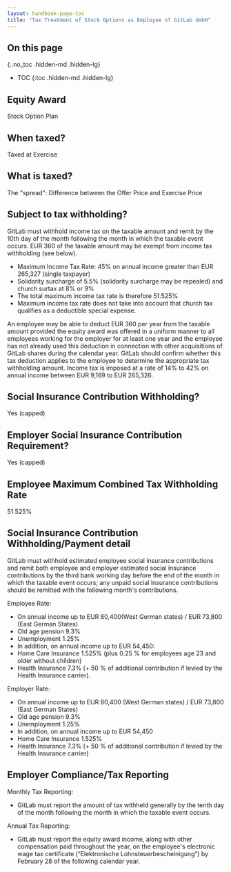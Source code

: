 ```yaml
---
layout: handbook-page-toc
title: "Tax Treatment of Stock Options as Employee of GitLab GmbH"
---
```


## On this page
{:.no_toc .hidden-md .hidden-lg}

- TOC
{:toc .hidden-md .hidden-lg}

## Equity Award
Stock Option Plan

## When taxed?
Taxed at Exercise

## What is taxed?
The "spread": Difference between the Offer Price and Exercise Price 

## Subject to tax withholding?
GitLab must withhold income tax on the taxable amount and remit by the 10th day of the month following the month in which the taxable event occurs. EUR 360 of the taxable amount may be exempt from income tax withholding (see below).

- Maximum Income Tax Rate: 45% on annual income greater than EUR 265,327 (single taxpayer)
- Solidarity surcharge of 5.5% (solidarity surcharge may be repealed) and church surtax at 8% or 9%
- The total maximum income tax rate is therefore 51.525%
- Maximum income tax rate does not take into account that church tax qualifies as a deductible special expense.

An employee may be able to deduct EUR 360 per year from the taxable amount provided the equity award was offered in a uniform manner to all employees working for the employer for at least one year and the employee has not already used this deduction in connection with other acquisitions of GitLab shares during the calendar year. GitLab should confirm whether this tax deduction applies to the employee to determine the appropriate tax withholding amount. Income tax is imposed at a rate of 14% to 42% on annual income between EUR 9,169 to EUR 265,326.

## Social Insurance Contribution Withholding?
Yes (capped)

## Employer Social Insurance Contribution Requirement?
Yes (capped)

## Employee Maximum Combined Tax Withholding Rate
51.525%

## Social Insurance Contribution Withholding/Payment detail
GitLab must withhold estimated employee social insurance contributions and remit both employee and employer estimated social insurance contributions by the third bank working day before the end of the month in which the taxable event occurs; any unpaid social insurance contributions should be remitted with the following month's contributions.

Employee Rate:
- On annual income up to EUR 80,400(West German states) / EUR 73,800 (East German States)
- Old age pension 9.3%
- Unemployment 1.25%
- In addition, on annual income up to EUR 54,450:
- Home Care Insurance 1.525% (plus 0.25 % for employees age 23 and older without children)
- Health Insurance 7.3% (+ 50 % of additional contribution if levied by the Health Insurance carrier).

Employer Rate:
- On annual income up to EUR 80,400 (West German states) / EUR 73,800 (East German States)
- Old age pension 9.3%
- Unemployment 1.25%
- In addition, on annual income up to EUR 54,450
- Home Care Insurance 1.525%
- Health Insurance 7.3% (+ 50 % of additional contribution if levied by the Health Insurance carrier)

## Employer Compliance/Tax Reporting
Monthly Tax Reporting:
- GitLab must report the amount of tax withheld generally by the tenth day of the month following the month in which the taxable event occurs.

Annual Tax Reporting:
- GitLab must report the equity award income, along with other compensation paid throughout the year, on the employee's electronic wage tax certificate (“Elektronische Lohnsteuerbescheinigung”) by February 28 of the following calendar year.

